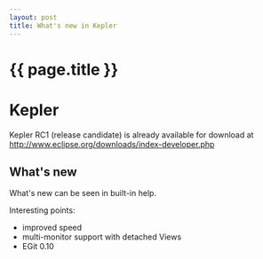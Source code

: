 ```yaml
---
layout: post
title: What's new in Kepler
---
```


{{ page.title }}
================

# Kepler

Kepler RC1 (release candidate) is already available for download at http://www.eclipse.org/downloads/index-developer.php

## What's new

What's new can be seen in built-in help. 

Interesting points:

- improved speed
- multi-monitor support with detached Views
- EGit 0.10 